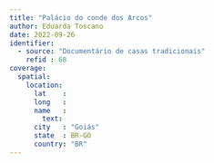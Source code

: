 ```yaml
---
title: "Palácio do conde dos Arcos"
author: Eduarda Toscano
date: 2022-09-26
identifier:
  - source: "Documentário de casas tradicionais"
    refid : 68
coverage:
  spatial:
    location:
      lat    :
      long   :
      name   :
        text:
      city   : "Goiás"
      state  : BR-GO
      country: "BR"
---
```


